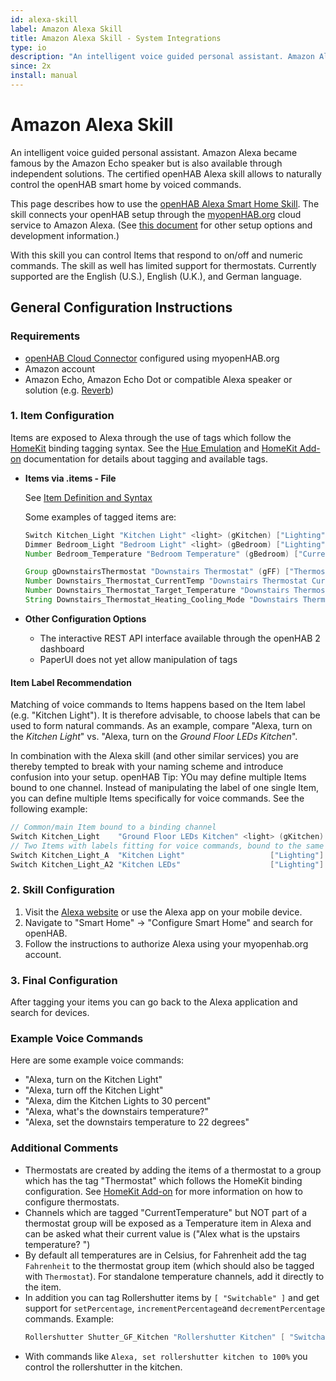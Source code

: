 ```yaml
---
id: alexa-skill
label: Amazon Alexa Skill
title: Amazon Alexa Skill - System Integrations
type: io
description: "An intelligent voice guided personal assistant. Amazon Alexa became famous by the Amazon Echo speaker but is also available through independent solutions. The certified openHAB Alexa skill allows to naturally control the openHAB smart home by voiced commands."
since: 2x
install: manual
---
```


<!-- Attention authors: Do not edit directly. Please add your changes to the appropriate source repository -->

<!-- {% include base.html %} -->

# Amazon Alexa Skill

An intelligent voice guided personal assistant. Amazon Alexa became famous by the Amazon Echo speaker but is also available through independent solutions. The certified openHAB Alexa skill allows to naturally control the openHAB smart home by voiced commands.  

This page describes how to use the [openHAB Alexa Smart Home Skill](https://www.amazon.com/openHAB-Foundation/dp/B01MTY7Z5L).
The skill connects your openHAB setup through the [myopenHAB.org](http://myopenHAB.org) cloud service to Amazon Alexa.
(See [this document](https://github.com/openhab/openhab-alexa/blob/master/README.md) for other setup options and development information.)

With this skill you can control Items that respond to on/off and numeric commands.
The skill as well has limited support for thermostats.
Currently supported are the English (U.S.), English (U.K.), and German language. 

## General Configuration Instructions

### Requirements

* [openHAB Cloud Connector](http://docs.openhab.org/addons/ios/openhabcloud/readme.html) configured using myopenHAB.org
* Amazon account
* Amazon Echo, Amazon Echo Dot or compatible Alexa speaker or solution (e.g. [Reverb](https://reverb.ai/))

### 1. Item Configuration

Items are exposed to Alexa through the use of tags which follow the [HomeKit](http://docs.openhab.org/addons/ios/homekit/readme.html) binding tagging syntax.
See the [Hue Emulation](http://docs.openhab.org/addons/ios/hueemulation/readme.html) and [HomeKit Add-on](http://docs.openhab.org/addons/ios/homekit/readme.html) documentation for details about tagging and available tags.

* **Items via .items - File**

  See [Item Definition and Syntax](http://docs.openhab.org/configuration/items.html#item-definition-and-syntax)
     
  Some examples of tagged items are:
  
  ```java
  Switch Kitchen_Light "Kitchen Light" <light> (gKitchen) ["Lighting"] {channel="..."}
  Dimmer Bedroom_Light "Bedroom Light" <light> (gBedroom) ["Lighting"] {channel="..."}
  Number Bedroom_Temperature "Bedroom Temperature" (gBedroom) ["CurrentTemperature"] {channel="..."}
  
  Group gDownstairsThermostat "Downstairs Thermostat" (gFF) ["Thermostat"]
  Number Downstairs_Thermostat_CurrentTemp "Downstairs Thermostat Current Temperature" (gDownstairsThermostat) ["CurrentTemperature"]
  Number Downstairs_Thermostat_Target_Temperature "Downstairs Thermostat Target Temperature" (gDownstairsThermostat) ["TargetTemperature"]
  String Downstairs_Thermostat_Heating_Cooling_Mode "Downstairs Thermostat Heating/Cooling Mode" (gDownstairsThermostat) ["homekit:HeatingCooling"]
  ```

* **Other Configuration Options**

    * The interactive REST API interface available through the openHAB 2 dashboard
    * PaperUI does not yet allow manipulation of tags

#### Item Label Recommendation

Matching of voice commands to Items happens based on the Item label (e.g. "Kitchen Light").
It is therefore advisable, to choose labels that can be used to form natural commands.
As an example, compare "Alexa, turn on the *Kitchen Light*" vs. "Alexa, turn on the *Ground Floor LEDs Kitchen*".

In combination with the Alexa skill (and other similar services) you are thereby tempted to break with your naming scheme and introduce confusion into your setup.
openHAB Tip: YOu may define multiple Items bound to one channel.
Instead of manipulating the label of one single Item, you can define multiple Items specifically for voice commands.
See the following example:

```java
// Common/main Item bound to a binding channel
Switch Kitchen_Light    "Ground Floor LEDs Kitchen" <light> (gKitchen) {channel="..."}
// Two Items with labels fitting for voice commands, bound to the same binding channel
Switch Kitchen_Light_A  "Kitchen Light"                   ["Lighting"] {channel="..."}
Switch Kitchen_Light_A2 "Kitchen LEDs"                    ["Lighting"] {channel="..."}
```

### 2. Skill Configuration

1. Visit the [Alexa website](https://alexa.amazon.com/) or use the Alexa app on your mobile device.
2. Navigate to "Smart Home" -> "Configure Smart Home" and search for openHAB.
3. Follow the instructions to authorize Alexa using your myopenhab.org account.

### 3. Final Configuration

After tagging your items you can go back to the Alexa application and search for devices.

### Example Voice Commands

Here are some example voice commands:

<!-- https://www.amazon.com/gp/help/customer/display.html?nodeId=201751280 -->

- "Alexa, turn on the Kitchen Light"
- "Alexa, turn off the Kitchen Light"
- "Alexa, dim the Kitchen Lights to 30 percent"
- "Alexa, what's the downstairs temperature?"
- "Alexa, set the downstairs temperature to 22 degrees"

### Additional Comments

* Thermostats are created by adding the items of a thermostat to a group which has the tag "Thermostat" which follows the HomeKit binding configuration. 
See [HomeKit Add-on](http://docs.openhab.org/addons/ios/homekit/readme.html) for more information on how to configure thermostats.
* Channels which are tagged "CurrentTemperature" but NOT part of a thermostat group will be exposed as a Temperature item in Alexa and can be asked what their current value is ("Alex what is the upstairs temperature? ")
* By default all temperatures are in Celsius, for Fahrenheit add the tag `Fahrenheit` to the thermostat group item (which should also be tagged with `Thermostat`).
For standalone temperature channels, add it directly to the item.
* In addition you can tag Rollershutter items by `[ "Switchable" ]` and get support for `setPercentage`, `incrementPercentage`and `decrementPercentage` commands.
Example:
  ```java
  Rollershutter Shutter_GF_Kitchen "Rollershutter Kitchen" [ "Switchable" ]
  ```
* With commands like `Alexa, set rollershutter kitchen to 100%` you control the rollershutter in the kitchen.
